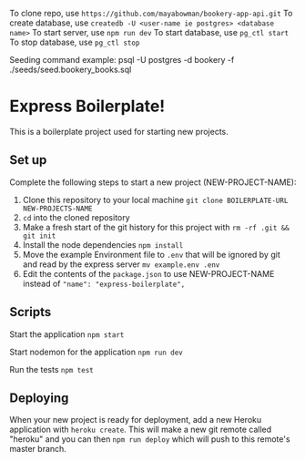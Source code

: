 To clone repo, use `https://github.com/mayabowman/bookery-app-api.git`
To create database, use `createdb -U <user-name ie postgres> <database name>`
To start server, use `npm run dev`
To start database, use `pg_ctl start`
To stop database, use `pg_ctl stop`

Seeding command example: psql -U postgres -d bookery -f ./seeds/seed.bookery_books.sql

# Express Boilerplate!

This is a boilerplate project used for starting new projects.

## Set up

Complete the following steps to start a new project (NEW-PROJECT-NAME):

1. Clone this repository to your local machine `git clone BOILERPLATE-URL NEW-PROJECTS-NAME`
2. `cd` into the cloned repository
3. Make a fresh start of the git history for this project with `rm -rf .git && git init`
4. Install the node dependencies `npm install`
5. Move the example Environment file to `.env` that will be ignored by git and read by the express server `mv example.env .env`
6. Edit the contents of the `package.json` to use NEW-PROJECT-NAME instead of `"name": "express-boilerplate",`

## Scripts

Start the application `npm start`

Start nodemon for the application `npm run dev`

Run the tests `npm test`

## Deploying

When your new project is ready for deployment, add a new Heroku application with `heroku create`. This will make a new git remote called "heroku" and you can then `npm run deploy` which will push to this remote's master branch.